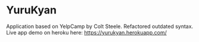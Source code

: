 # YuruKyan
Application based on YelpCamp by Colt Steele. Refactored outdated syntax.
Live app demo on heroku here: https://yurukyan.herokuapp.com/
